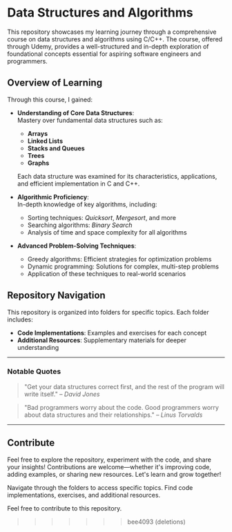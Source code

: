 # Data Structures and Algorithms  

This repository showcases my learning journey through a comprehensive course on data structures and algorithms using C/C++. The course, offered through Udemy, provides a well-structured and in-depth exploration of foundational concepts essential for aspiring software engineers and programmers.  

## Overview of Learning  
Through this course, I gained:  

- **Understanding of Core Data Structures**:  
  Mastery over fundamental data structures such as:  
  - **Arrays**  
  - **Linked Lists**  
  - **Stacks and Queues**  
  - **Trees**  
  - **Graphs**  

  Each data structure was examined for its characteristics, applications, and efficient implementation in C and C++.  

- **Algorithmic Proficiency**:  
  In-depth knowledge of key algorithms, including:  
  - Sorting techniques: *Quicksort*, *Mergesort*, and more  
  - Searching algorithms: *Binary Search*  
  - Analysis of time and space complexity for all algorithms  

- **Advanced Problem-Solving Techniques**:  
  - Greedy algorithms: Efficient strategies for optimization problems  
  - Dynamic programming: Solutions for complex, multi-step problems  
  - Application of these techniques to real-world scenarios  

## Repository Navigation  
This repository is organized into folders for specific topics. Each folder includes:  
- **Code Implementations**: Examples and exercises for each concept  
- **Additional Resources**: Supplementary materials for deeper understanding  

---

### Notable Quotes  
> "Get your data structures correct first, and the rest of the program will write itself." – *David Jones*  

> "Bad programmers worry about the code. Good programmers worry about data structures and their relationships." – *Linus Torvalds*  

---

## Contribute  
Feel free to explore the repository, experiment with the code, and share your insights! Contributions are welcome—whether it's improving code, adding examples, or sharing new resources. Let's learn and grow together!  

Navigate through the folders to access specific topics.
Find code implementations, exercises, and additional resources.


Feel free to contribute to this repository.
>>>>>>> bee4093 (deletions)
